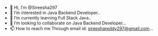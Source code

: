 - 👋 Hi, I’m @Sireesha297
- 👀 I’m interested in Java Backend Developer..
- 🌱 I’m currently learning Full Stack Java..
- 💞️ I’m looking to collaborate on Java Backend Developer...
- 📫 How to reach me Through email id: sireeshareddy297@gmail.com...

<!---
Sireesha297/Sireesha297 is a ✨ special ✨ repository because its `README.md` (this file) appears on your GitHub profile.
You can click the Preview link to take a look at your changes.
--->
